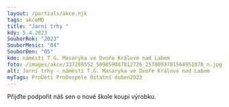 ```yaml
---
layout: /partials/akce.njk
tags: akceMD
title: "Jarní trhy "
kdy: 5.4.2023
SouborRok: "2023"
SouborMesic: "04"
SouborDen: "05"
kde: náměstí T.G. Masaryka ve Dvoře Králové nad Labem
foto: /images/akce/337289552_509859087812726_2578093781564951078_n.jpg
alt: Jarní trhy - náměstí T.G. Masaryka ve Dvoře Králové nad Labem
myTags: ProDeti ProDospele Ostatní duben2023
---
```

<!--StartFragment-->

Přijďte podpořit náš sen o nové škole koupí výrobku.

<!--EndFragment-->